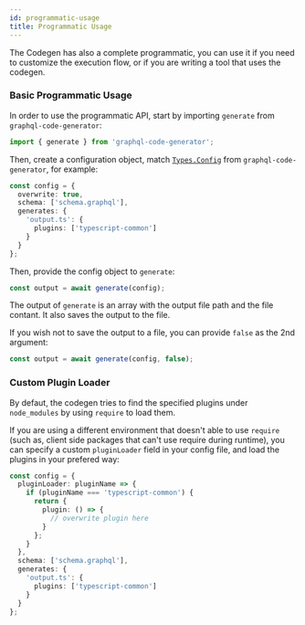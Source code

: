 ```yaml
---
id: programmatic-usage
title: Programmatic Usage
---
```


The Codegen has also a complete programmatic, you can use it if you need to customize the execution flow, or if you are writing a tool that uses the codegen.

### Basic Programmatic Usage

In order to use the programmatic API, start by importing `generate` from `graphql-code-generator`:

```ts
import { generate } from 'graphql-code-generator';
```

Then, create a configuration object, match [`Types.Config`](https://github.com/dotansimha/graphql-code-generator/blob/2b6610b9a4770d76e3ef322ca3adfbd371dadf83/packages/graphql-codegen-core/src/yml-config-types.ts#L41-L52) from `graphql-code-generator`, for example:

```ts
const config = {
  overwrite: true,
  schema: ['schema.graphql'],
  generates: {
    'output.ts': {
      plugins: ['typescript-common']
    }
  }
};
```

Then, provide the config object to `generate`:

```ts
const output = await generate(config);
```

The output of `generate` is an array with the output file path and the file contant. It also saves the output to the file.

If you wish not to save the output to a file, you can provide `false` as the 2nd argument:

```ts
const output = await generate(config, false);
```

### Custom Plugin Loader

By defaut, the codegen tries to find the specified plugins under `node_modules` by using `require` to load them.

If you are using a different environment that doesn't able to use `require` (such as, client side packages that can't use require during runtime), you can specify a custom `pluginLoader` field in your config file, and load the plugins in your prefered way:

```ts
const config = {
  pluginLoader: pluginName => {
    if (pluginName === 'typescript-common') {
      return {
        plugin: () => {
          // overwrite plugin here
        }
      };
    }
  },
  schema: ['schema.graphql'],
  generates: {
    'output.ts': {
      plugins: ['typescript-common']
    }
  }
};
```
